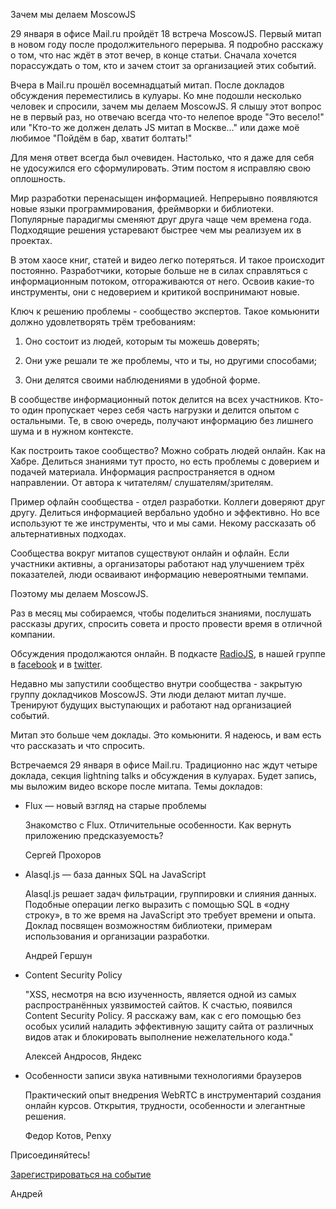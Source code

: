 Зачем мы делаем MoscowJS

29 января в офисе Mail.ru пройдёт 18 встреча MoscowJS. Первый митап в новом
году после продолжительного перерыва. Я подробно расскажу о том, что нас ждёт в
этот вечер, в конце статьи. Сначала хочется порассуждать о том, кто и зачем
стоит за организацией этих событий.

Вчера в Mail.ru прошёл восемнадцатый митап. После докладов обсуждения
переместились в кулуары. Ко мне подошли несколько человек и спросили, зачем мы
делаем MoscowJS. Я слышу этот вопрос не в первый раз, но отвечаю всегда что-то
нелепое вроде "Это весело!" или "Кто-то же должен делать JS митап в Москве..."
или даже моё любимое "Пойдём в бар, хватит болтать!"

Для меня ответ всегда был очевиден. Настолько, что я даже для себя не
удосужился его  сформулировать. Этим постом я исправляю свою оплошность.

Мир разработки перенасыщен информацией. Непрерывно появляются новые языки
программирования, фреймворки и библиотеки. Популярные парадигмы сменяют друг
друга чаще чем времена года. Подходящие решения устаревают быстрее чем мы
реализуем их в проектах.

В этом хаосе книг, статей и видео легко потеряться. И такое происходит
постоянно. Разработчики, которые больше не в силах справляться с информационным
потоком, отгораживаются от него. Освоив какие-то инструменты, они с недоверием
и критикой воспринимают новые.

Ключ к решению проблемы - сообщество экспертов. Такое комьюнити должно
удовлетворять трём требованиям:

1) Оно состоит из людей, которым ты можешь доверять;

2) Они уже решали те же проблемы, что и ты, но другими способами;

3) Они делятся своими наблюдениями в удобной форме.

В сообществе информационный поток делится на всех участников. Кто-то один
пропускает через себя часть нагрузки и делится опытом с остальными. Те, в свою
очередь, получают информацию без лишнего шума и в нужном контексте.

Как построить такое сообщество? Можно собрать людей онлайн. Как на Хабре.
Делиться знаниями тут просто, но есть проблемы с доверием и подачей материала.
Информация распространяется в одном направлении. От автора к читателям/
слушателям/зрителям.

Пример офлайн сообщества - отдел разработки. Коллеги доверяют друг другу.
Делиться информацией вербально удобно и эффективно. Но все используют те же
инструменты, что и мы сами. Некому рассказать об альтернативных подходах.

Сообщества вокруг митапов существуют онлайн и офлайн. Если участники активны, а
организаторы работают над улучшением трёх показателей, люди осваивают
информацию невероятными темпами.

Поэтому мы делаем MoscowJS.

Раз в месяц мы собираемся, чтобы поделиться знаниями, послушать рассказы
других, спросить совета и просто провести время в отличной компании.

Обсуждения продолжаются онлайн. В подкасте [RadioJS](http://radiojs.ru/), в
нашей группе в [facebook](https://www.facebook.com/groups/moscowjs/) и в
[twitter](https://twitter.com/moscowjs).

Недавно мы запустили сообщество внутри сообщества - закрытую группу докладчиков
MoscowJS. Эти люди делают митап лучше. Тренируют будущих выступающих и работают
над организацией событий.

Митап это больше чем доклады. Это комьюнити. Я надеюсь, и вам есть что
рассказать и что спросить.

Встречаемся 29 января в офисе Mail.ru. Традиционно нас ждут четыре доклада,
секция lightning talks и обсуждения в кулуарах. Будет запись, мы выложим видео
вскоре после митапа. Темы докладов:

* Flux — новый взгляд на старые проблемы

    Знакомство с Flux. Отличительные особенности. Как вернуть приложению
    предсказуемость?

    Сергей Прохоров


* Alasql.js — база данных SQL на JavaScript

    Alasql.js решает задач фильтрации, группировки и слияния данных. Подобные
    операции легко выразить с помощью SQL в «одну строку», в то же время на
    JavaScript это требует времени и опыта. Доклад посвящен возможностям
    библиотеки, примерам использования и организации разработки.

    Андрей Гершун


* Content Security Policy

    "XSS, несмотря на всю изученность, является одной из самых распространённых
    уязвимостей сайтов. К счастью, появился Content Security Policy. Я
    расскажу вам, как с его помощью без особых усилий наладить эффективную
    защиту сайта от различных видов атак и блокировать выполнение
    нежелательного кода."

    Алексей Андросов, Яндекс


* Особенности записи звука нативными технологиями браузеров

    Практический опыт внедрения WebRTC в инструментарий создания онлайн
    курсов. Открытия, трудности, особенности и элегантные решения.

    Федор Котов, Penxy


Присоединяйтесь!

[Зарегистрироваться на событие](http://corp.mail.ru/ru/press/events/45/)

Андрей